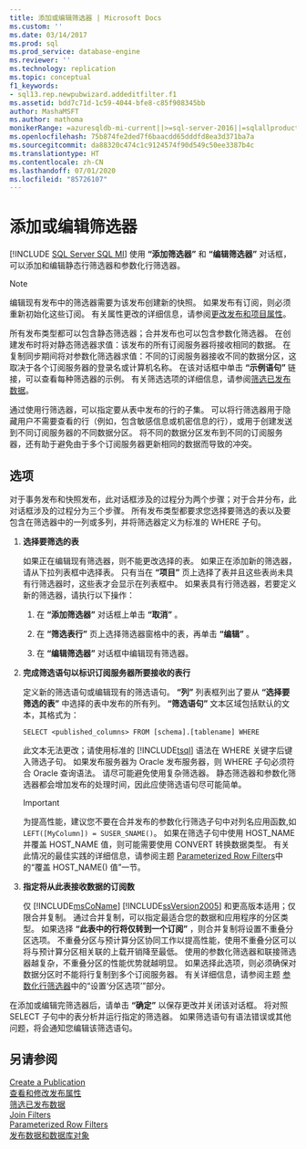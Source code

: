 ```yaml
---
title: 添加或编辑筛选器 | Microsoft Docs
ms.custom: ''
ms.date: 03/14/2017
ms.prod: sql
ms.prod_service: database-engine
ms.reviewer: ''
ms.technology: replication
ms.topic: conceptual
f1_keywords:
- sql13.rep.newpubwizard.addeditfilter.f1
ms.assetid: bdd7c71d-1c59-4044-bfe8-c85f908345bb
author: MashaMSFT
ms.author: mathoma
monikerRange: =azuresqldb-mi-current||>=sql-server-2016||=sqlallproducts-allversions
ms.openlocfilehash: 75b874fe2ded7f6baacdd65dddfd8ea3d371ba7a
ms.sourcegitcommit: da88320c474c1c9124574f90d549c50ee3387b4c
ms.translationtype: HT
ms.contentlocale: zh-CN
ms.lasthandoff: 07/01/2020
ms.locfileid: "85726107"
---
```

# <a name="add-or-edit-filter"></a>添加或编辑筛选器
[!INCLUDE [SQL Server SQL MI](../../includes/applies-to-version/sql-asdbmi.md)]
  使用 **“添加筛选器”** 和 **“编辑筛选器”** 对话框，可以添加和编辑静态行筛选器和参数化行筛选器。  
  
> [!NOTE]  
>  编辑现有发布中的筛选器需要为该发布创建新的快照。 如果发布有订阅，则必须重新初始化这些订阅。 有关属性更改的详细信息，请参阅[更改发布和项目属性](../../relational-databases/replication/publish/change-publication-and-article-properties.md)。  
  
 所有发布类型都可以包含静态筛选器；合并发布也可以包含参数化筛选器。 在创建发布时将对静态筛选器求值：该发布的所有订阅服务器将接收相同的数据。 在复制同步期间将对参数化筛选器求值：不同的订阅服务器接收不同的数据分区，这取决于各个订阅服务器的登录名或计算机名称。 在该对话框中单击 **“示例语句”** 链接，可以查看每种筛选器的示例。 有关筛选选项的详细信息，请参阅[筛选已发布数据](../../relational-databases/replication/publish/filter-published-data.md)。  
  
 通过使用行筛选器，可以指定要从表中发布的行的子集。 可以将行筛选器用于隐藏用户不需要查看的行（例如，包含敏感信息或机密信息的行），或用于创建发送到不同订阅服务器的不同数据分区。 将不同的数据分区发布到不同的订阅服务器，还有助于避免由于多个订阅服务器更新相同的数据而导致的冲突。  
  
## <a name="options"></a>选项  
 对于事务发布和快照发布，此对话框涉及的过程分为两个步骤；对于合并分布，此对话框涉及的过程分为三个步骤。 所有发布类型都要求您选择要筛选的表以及要包含在筛选器中的一列或多列，并将筛选器定义为标准的 WHERE 子句。  
  
1.  **选择要筛选的表**  
  
     如果正在编辑现有筛选器，则不能更改选择的表。 如果正在添加新的筛选器，请从下拉列表框中选择表。 只有当在 **“项目”** 页上选择了表并且这些表尚未具有行筛选器时，这些表才会显示在列表框中。 如果表具有行筛选器，若要定义新的筛选器，请执行以下操作：  
  
    1.  在 **“添加筛选器”** 对话框上单击 **“取消”** 。  
  
    2.  在 **“筛选表行”** 页上选择筛选器窗格中的表，再单击 **“编辑”** 。  
  
    3.  在 **“编辑筛选器”** 对话框中编辑现有筛选器。  
  
2.  **完成筛选语句以标识订阅服务器所要接收的表行**  
  
     定义新的筛选语句或编辑现有的筛选语句。 **“列”** 列表框列出了要从 **“选择要筛选的表”** 中选择的表中发布的所有列。 **“筛选语句”** 文本区域包括默认的文本，其格式为：  
  
     `SELECT <published_columns> FROM [schema].[tablename] WHERE`  
  
     此文本无法更改；请使用标准的 [!INCLUDE[tsql](../../includes/tsql-md.md)] 语法在 WHERE 关键字后键入筛选子句。 如果发布服务器为 Oracle 发布服务器，则 WHERE 子句必须符合 Oracle 查询语法。 请尽可能避免使用复杂筛选器。 静态筛选器和参数化筛选器都会增加发布的处理时间，因此应使筛选语句尽可能简单。  
  
    > [!IMPORTANT]  
    >  为提高性能，建议您不要在合并发布的参数化行筛选子句中对列名应用函数,如 `LEFT([MyColumn]) = SUSER_SNAME()`。 如果在筛选子句中使用 HOST_NAME 并覆盖 HOST_NAME 值，则可能需要使用 CONVERT 转换数据类型。 有关此情况的最佳实践的详细信息，请参阅主题 [Parameterized Row Filters](../../relational-databases/replication/merge/parameterized-filters-parameterized-row-filters.md)中的“覆盖 HOST_NAME() 值”一节。  
  
3.  **指定将从此表接收数据的订阅数**  
  
     仅 [!INCLUDE[msCoName](../../includes/msconame-md.md)] [!INCLUDE[ssVersion2005](../../includes/ssversion2005-md.md)] 和更高版本适用；仅限合并复制。 通过合并复制，可以指定最适合您的数据和应用程序的分区类型。 如果选择 **“此表中的行将仅转到一个订阅”** ，则合并复制将设置不重叠分区选项。 不重叠分区与预计算分区协同工作以提高性能，使用不重叠分区可以将与预计算分区相关联的上载开销降至最低。 使用的参数化筛选器和联接筛选器越复杂，不重叠分区的性能优势就越明显。 如果选择此选项，则必须确保对数据分区时不能将行复制到多个订阅服务器。 有关详细信息，请参阅主题 [参数化行筛选器](../../relational-databases/replication/merge/parameterized-filters-parameterized-row-filters.md)中的“设置‘分区选项’”部分。  
  
 在添加或编辑完筛选器后，请单击 **“确定”** 以保存更改并关闭该对话框。 将对照 SELECT 子句中的表分析并运行指定的筛选器。 如果筛选语句有语法错误或其他问题，将会通知您编辑该筛选语句。  
  
## <a name="see-also"></a>另请参阅  
 [Create a Publication](../../relational-databases/replication/publish/create-a-publication.md)   
 [查看和修改发布属性](../../relational-databases/replication/publish/view-and-modify-publication-properties.md)   
 [筛选已发布数据](../../relational-databases/replication/publish/filter-published-data.md)   
 [Join Filters](../../relational-databases/replication/merge/join-filters.md)   
 [Parameterized Row Filters](../../relational-databases/replication/merge/parameterized-filters-parameterized-row-filters.md)   
 [发布数据和数据库对象](../../relational-databases/replication/publish/publish-data-and-database-objects.md)  
  
  
